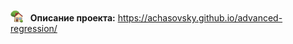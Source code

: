 <!-- ## Комбинирование регрессионного анализа и машинного обучения для повышения интерпретируемости модели -->

<!-- ### Описание проекта
https://achasovsky.github.io/advanced-regression/ -->

<!-- ### [<img src='docs/img/logo-house.png' valign='-0.1em' width='20'>](https://achasovsky.github.io/advanced-regression/) &nbsp; <a href='https://achasovsky.github.io/autoregression-boosting/'>Ссылка на описание проекта</a> -->

[<img src='docs/img/logo-house.png' valign='-0.12em' width='20'>](https://achasovsky.github.io/advanced-regression/) &nbsp; **Описание проекта:** https://achasovsky.github.io/advanced-regression/
